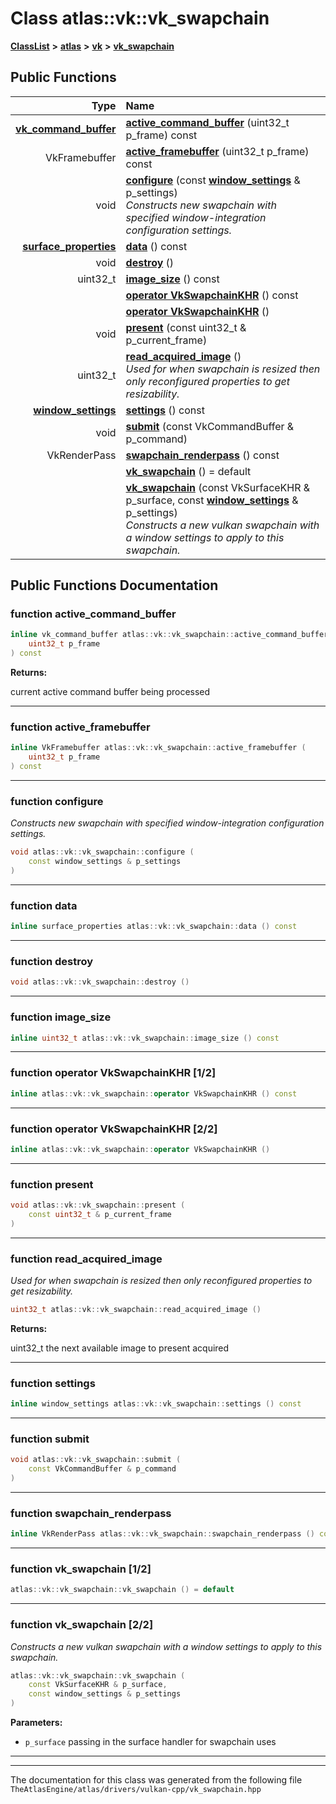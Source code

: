 

# Class atlas::vk::vk\_swapchain



[**ClassList**](annotated.md) **>** [**atlas**](namespaceatlas.md) **>** [**vk**](namespaceatlas_1_1vk.md) **>** [**vk\_swapchain**](classatlas_1_1vk_1_1vk__swapchain.md)










































## Public Functions

| Type | Name |
| ---: | :--- |
|  [**vk\_command\_buffer**](classatlas_1_1vk_1_1vk__command__buffer.md) | [**active\_command\_buffer**](#function-active_command_buffer) (uint32\_t p\_frame) const<br> |
|  VkFramebuffer | [**active\_framebuffer**](#function-active_framebuffer) (uint32\_t p\_frame) const<br> |
|  void | [**configure**](#function-configure) (const [**window\_settings**](structatlas_1_1window__settings.md) & p\_settings) <br>_Constructs new swapchain with specified window-integration configuration settings._  |
|  [**surface\_properties**](structatlas_1_1vk_1_1surface__properties.md) | [**data**](#function-data) () const<br> |
|  void | [**destroy**](#function-destroy) () <br> |
|  uint32\_t | [**image\_size**](#function-image_size) () const<br> |
|   | [**operator VkSwapchainKHR**](#function-operator-vkswapchainkhr-12) () const<br> |
|   | [**operator VkSwapchainKHR**](#function-operator-vkswapchainkhr-22) () <br> |
|  void | [**present**](#function-present) (const uint32\_t & p\_current\_frame) <br> |
|  uint32\_t | [**read\_acquired\_image**](#function-read_acquired_image) () <br>_Used for when swapchain is resized then only reconfigured properties to get resizability._  |
|  [**window\_settings**](structatlas_1_1window__settings.md) | [**settings**](#function-settings) () const<br> |
|  void | [**submit**](#function-submit) (const VkCommandBuffer & p\_command) <br> |
|  VkRenderPass | [**swapchain\_renderpass**](#function-swapchain_renderpass) () const<br> |
|   | [**vk\_swapchain**](#function-vk_swapchain-12) () = default<br> |
|   | [**vk\_swapchain**](#function-vk_swapchain-22) (const VkSurfaceKHR & p\_surface, const [**window\_settings**](structatlas_1_1window__settings.md) & p\_settings) <br>_Constructs a new vulkan swapchain with a window settings to apply to this swapchain._  |




























## Public Functions Documentation




### function active\_command\_buffer 

```C++
inline vk_command_buffer atlas::vk::vk_swapchain::active_command_buffer (
    uint32_t p_frame
) const
```





**Returns:**

current active command buffer being processed 





        

<hr>



### function active\_framebuffer 

```C++
inline VkFramebuffer atlas::vk::vk_swapchain::active_framebuffer (
    uint32_t p_frame
) const
```




<hr>



### function configure 

_Constructs new swapchain with specified window-integration configuration settings._ 
```C++
void atlas::vk::vk_swapchain::configure (
    const window_settings & p_settings
) 
```




<hr>



### function data 

```C++
inline surface_properties atlas::vk::vk_swapchain::data () const
```




<hr>



### function destroy 

```C++
void atlas::vk::vk_swapchain::destroy () 
```




<hr>



### function image\_size 

```C++
inline uint32_t atlas::vk::vk_swapchain::image_size () const
```




<hr>



### function operator VkSwapchainKHR [1/2]

```C++
inline atlas::vk::vk_swapchain::operator VkSwapchainKHR () const
```




<hr>



### function operator VkSwapchainKHR [2/2]

```C++
inline atlas::vk::vk_swapchain::operator VkSwapchainKHR () 
```




<hr>



### function present 

```C++
void atlas::vk::vk_swapchain::present (
    const uint32_t & p_current_frame
) 
```




<hr>



### function read\_acquired\_image 

_Used for when swapchain is resized then only reconfigured properties to get resizability._ 
```C++
uint32_t atlas::vk::vk_swapchain::read_acquired_image () 
```





**Returns:**

uint32\_t the next available image to present acquired 





        

<hr>



### function settings 

```C++
inline window_settings atlas::vk::vk_swapchain::settings () const
```




<hr>



### function submit 

```C++
void atlas::vk::vk_swapchain::submit (
    const VkCommandBuffer & p_command
) 
```




<hr>



### function swapchain\_renderpass 

```C++
inline VkRenderPass atlas::vk::vk_swapchain::swapchain_renderpass () const
```




<hr>



### function vk\_swapchain [1/2]

```C++
atlas::vk::vk_swapchain::vk_swapchain () = default
```




<hr>



### function vk\_swapchain [2/2]

_Constructs a new vulkan swapchain with a window settings to apply to this swapchain._ 
```C++
atlas::vk::vk_swapchain::vk_swapchain (
    const VkSurfaceKHR & p_surface,
    const window_settings & p_settings
) 
```





**Parameters:**


* `p_surface` passing in the surface handler for swapchain uses 




        

<hr>

------------------------------
The documentation for this class was generated from the following file `TheAtlasEngine/atlas/drivers/vulkan-cpp/vk_swapchain.hpp`

